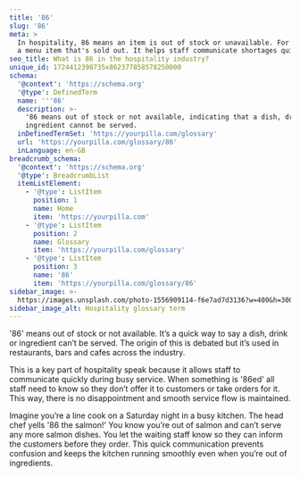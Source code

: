 ```yaml
---
title: '86'
slug: '86'
meta: >
  In hospitality, 86 means an item is out of stock or unavailable. For example,
  a menu item that's sold out. It helps staff communicate shortages quickly.
seo_title: What is 86 in the hospitality industry?
unique_id: 1724412398735x862377858578250000
schema:
  '@context': 'https://schema.org'
  '@type': DefinedTerm
  name: '''86'
  description: >-
    '86 means out of stock or not available, indicating that a dish, drink, or
    ingredient cannot be served.
  inDefinedTermSet: 'https://yourpilla.com/glossary'
  url: 'https://yourpilla.com/glossary/86'
  inLanguage: en-GB
breadcrumb_schema:
  '@context': 'https://schema.org'
  '@type': BreadcrumbList
  itemListElement:
    - '@type': ListItem
      position: 1
      name: Home
      item: 'https://yourpilla.com'
    - '@type': ListItem
      position: 2
      name: Glossary
      item: 'https://yourpilla.com/glossary'
    - '@type': ListItem
      position: 3
      name: '86'
      item: 'https://yourpilla.com/glossary/86'
sidebar_image: >-
  https://images.unsplash.com/photo-1556909114-f6e7ad7d3136?w=400&h=300&fit=crop&auto=format
sidebar_image_alt: Hospitality glossary term
---
```

'86' means out of stock or not available. It’s a quick way to say a dish, drink or ingredient can’t be served. The origin of this is debated but it’s used in restaurants, bars and cafes across the industry.

This is a key part of hospitality speak because it allows staff to communicate quickly during busy service. When something is '86ed' all staff need to know so they don’t offer it to customers or take orders for it. This way, there is no disappointment and smooth service flow is maintained.

Imagine you’re a line cook on a Saturday night in a busy kitchen. The head chef yells '86 the salmon!' You know you’re out of salmon and can’t serve any more salmon dishes. You let the waiting staff know so they can inform the customers before they order. This quick communication prevents confusion and keeps the kitchen running smoothly even when you’re out of ingredients.
